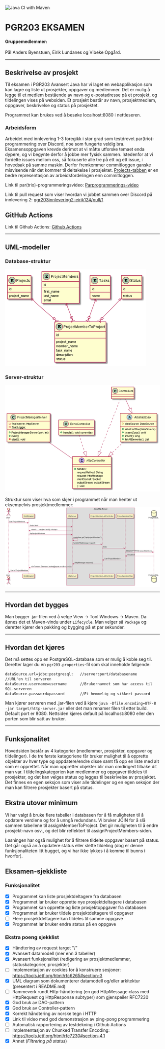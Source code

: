 ![Java CI with Maven](https://github.com/kristiania/pgr203eksamen-eirik124/workflows/Java%20CI%20with%20Maven/badge.svg)
# PGR203 EKSAMEN

#### Gruppemedlemmer:
Pål Anders Byenstuen, Eirik Lundanes og Vibeke Opgård.

-----------------------------------------------------------

## Beskrivelse av prosjekt

Til eksamen i PGR203 Avansert Java har vi laget en webapplikasjon som kan lagre og liste ut prosjekter, oppgaver og medlemmer. Det er mulig å legge til et medlem bestående av navn og e-postadresse på et prosjekt, og tildelingen vises på websiden. Et prosjekt består av navn, prosjektmedlem, oppgaver, beskrivelse og status på prosjektet.

Programmet kan brukes ved å besøke localhost:8080 i nettleseren.

### Arbeidsform
Arbeidet med innlevering 1-3 foregikk i stor grad som testdrevet par(trio)-programmering over Discord, noe som fungerte veldig bra. Eksamensoppgaven krevde derimot at vi måtte utforske temaet enda dypere, og vi begynte derfor å jobbe mer fysisk sammen. Istedenfor at vi fordelte issues mellom oss, så fokuserte alle tre på ett og ett issue, i hovedsak på samme maskin. Derfor fremkommer commitloggen ganske misvisende når det kommer til deltakelse i prosjektet. [Projects-tabben](https://github.com/kristiania/pgr203eksamen-eirik124/projects/1) er en bedre representasjon av arbeidsfordelingen enn commitloggen.

Link til par(trio)-programmeringsvideo:
[Parprogrammerings-video](https://youtu.be/t6ZQ8bYZdlo)

Link til pull request som viser hvordan vi jobbet sammen over Discord på innlevering 2:
[pgr203innlevering2-eirik124/pull/1](https://github.com/kristiania/pgr203innlevering2-eirik124/pull/1)


## GitHub Actions
Link til Github Actions:
[Github Actions](https://github.com/kristiania/pgr203eksamen-eirik124/actions)

-----------------------------
## UML-modeller


### Database-struktur

![](docs/database_structure.png)

### Server-struktur

![](docs/http_structure.png)

Struktur som viser hva som skjer i programmet når man henter ut eksempelvis prosjektmedlemmer:
![](docs/server_structure.png)

-----------------------------
## Hvordan det bygges

Man bygger .jar-filen ved å velge View -> Tool Windows -> Maven. Da åpnes det et Maven-vindu under ```Lifecycle```. Man velger så ```Package``` og deretter kjører den pakking og bygging på et par sekunder.

-----------------------------
## Hvordan det kjøres

Det må settes opp en PostgreSQL-database som er mulig å koble seg til. Deretter lager du en ```pgr203.properties```-fil som skal inneholde følgende:
```
dataSource.url=jdbc:postgresql:   //server:port/databasename   //URL'en til serveren
dataSource.username=username      //Brukernavnet som har access til SQL-serveren
dataSource.password=passord       //Et hemmelig og sikkert passord
```

Man kjører serveren med .jar-filen ved å kjøre ```java -Dfile.encoding=UTF-8 -jar target/http-server.jar``` eller det man renamer filen til etter build. 
Default port er 8080. Nettsiden kjøres default på localhost:8080 eller den porten som blir satt av bruker.

-----------------------------
## Funksjonalitet

Hovedsiden består av 4 kategorier (medlemmer, prosjekter, oppgaver og tildelinger). I de tre første kategoriene får bruker mulighet til å opprette objekter av hver type og oppdatere/endre disse samt få opp en liste med alt som er opprettet. Når man oppretter objekter blir man omdirigert tilbake dit man var. I tildelingskategorien kan medlemmer og oppgaver tildeles til prosjekter, og det kan velges status og legges til beskrivelse av prosjektet. Det finnes en egen seksjon som viser alle tildelinger og en egen seksjon der man kan filtrere prosjekter basert på status.

## Ekstra utover minimum
Vi har valgt å bruke flere tabeller i databasen for å få muligheten til å opdatere verdiene og for å unngå redundans. Vi bruker JOIN for å slå sammen tabellene til assignMemberToProject. Det gir muligheten til å endre prosjekt-navn osv., og det blir reflektert til assignProjectMembers-siden. 

Løsningen har også mulighet for å filtrere tildelte oppgaver basert på status. Det går også an å opdatere status eller slette tildeling (dog er denne funksjonaliteten litt bugget, og vi har ikke lykkes i å komme til bunns i hvorfor).


## Eksamen-sjekkliste

### Funksjonalitet

- [X] Programmet kan liste prosjektdeltagere fra databasen
- [X] Programmet lar bruker opprette nye prosjektdeltagere i databasen
- [X] Programmet kan opprette og liste prosjektoppgaver fra databasen
- [X] Programmet lar bruker tildele prosjektdeltagere til oppgaver
- [ ] Flere prosjektdeltagere kan tildeles til samme oppgave
- [X] Programmet lar bruker endre status på en oppgave

### Ekstra poeng sjekklist
- [X] Håndtering av request target "/"
- [X] Avansert datamodell (mer enn 3 tabeller)
- [X] Avansert funksjonalitet (redigering av prosjektmedlemmer, statuskategorier, prosjekter)
- [ ] Implementasjon av cookies for å konstruere sesjoner: https://tools.ietf.org/html/rfc6265#section-3
- [X] UML diagram som dokumenterer datamodell og/eller arkitektur (presentert i README.md)
- [ ] Rammeverk rundt Http-håndtering (en god HttpMessage class med HttpRequest og HttpResponse subtyper) som gjenspeiler RFC7230
- [X] God bruk av DAO-pattern
- [X] God bruk av Controller-pattern
- [X] Korrekt håndtering av norske tegn i HTTP
- [X] Link til video med god demonstrasjon av ping-pong programmering
- [ ] Automatisk rapportering av testdekning i Github Actions
- [ ] Implementasjon av Chunked Transfer Encoding: https://tools.ietf.org/html/rfc7230#section-4.1
- [X] Annet (*Filtrering på status*)
